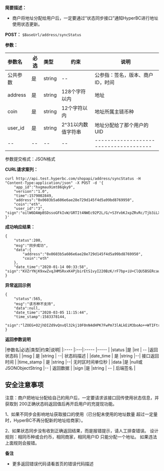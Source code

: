     
**简要描述：** 
- 商户将地址分配给用户后，一定要通过“状态同步接口”通知HyperBC进行地址使用状态更新。

**POST：**   ` $BaseUrl/address/syncStatus `

**参数：** 

|参数名|必选|类型|约束|说明|
|:-|-|:--|----|-------------------|
|公共参数 |是  |string |--| 公参指：签名，版本、商户ID，时间|
|address  |是  |string |128个字符以内 | 地址  |
|coin |是  |string | 12个字符以内 | 地址所属主链币种    |
|user_id |是  |string | 2^31以内数值字符串| 地址分配给了那个用户的UID    |
|--|--|-- |--|-------------------------------------|

参数提交格式：JSON格式

**CURL请求案列：**

```
curl http://api.test.hyperbc.com/shopapi/address/syncStatus -H "Content-Type:application/json" -X POST -d '{
    "app_id":"hxgmau9imt86qky9",
    "version":"1.0",
    "time":1579002849,
    "address":"0x0603b5a606e6ae28e729d145f4d5a99bd8769950",
    "coin":"eth",
    "user_id":"3",
"sign":"oilW6DAWpBSDssoGFkIvW/GRTIt4NWEc92P2L/G/+S3YvbKJxpZRvRc/Tjb3iLX4C/LDGs2ZWcKPDoIbq2BqYKS1EWMfDIjCI/tbuK7gPwOr50sPeyDoldUx8ZZXZ0TARqJLRz90rm2hYO0NOjxczC9ECI1twgcCQT9grHIaiwBDVeVU8QfQ7OfQ4MXPMO2CkYSa+sqsyEbqcuIzvsq6yg6JPMjUqdGTb8rObuL0kXt511ZgpK6cxBgIUnOVmvJX25FuvwTEeBlmQrxgrtUUQ5KzG3UvCy9GZHyDU0E+BJGA2X6S6cmbWSs74MpGUo3l+E8zcLYAUkTed0NSFWOLpA=="
}'

```

 **成功响应结果：**

``` 
{
    "status":200,
    "msg":"同步成功",
    "data":{
        "address":"0x0603b5a606e6ae28e729d145f4d5a99bd8769950",
        "coin":"eth"
    },
	"date_time":"2020-01-14 00:33:58",  	     "sign":"KVZrYNjK9xwZvqJHMSRxxK4PjbirEtS1vyI220BzK/rF7bp+iU+ClQU5BSERcaujFz0EqRtZW5LSojjgRPeGbh4Wyqmlpk/Qz7ulTC0lqkik3torj3xL4SP2MKvUMXyPRRn8MKh586c8XLF1APRR48mdlDVQgxdUmr9mtB8ssLI="
}

```

 **异常返回示例**

``` 
{
    "status":565,
    "msg":"该币种不支持",
    "data":null,
    "date_time":"2020-03-05 11:15:44",
    "time_stamp":1583378144,
    "sign":"lZOEG+O2jhDIZd9vQnvQl32kj10F0nN4dHPK7FwPm73lALkEiM3boAo++WTIFtrzLno8117QpoUpIHax7Lqh8ECeit+O7+1S8Ri0buLuBA1Rm/W98SY9gbGu4PFTJn4sMBhO/FyZ6zB36vUiJhnbNMtS0u/ePqNXzhWyJZpZIUEs7ESz8MJJMb55bIdZjp+wGnEiYVYJhX0d2XRywtZ3037ZaniobIaTqQrdAW8tZDuIXTo5GOKgSGWTzBH6T194iqmb2opj6nihlCn/6MHtfqGNbv3tn6J+JD63xQ+w5r4NVmr4MD7+jBL+IkXXyk07TgqBcNuL2XqH39AVzkweVQ=="
}

```

 **返回参数说明** 

|参数名|必选|类型|约束|说明|
|:----    |:---|:----- |-----   |
|status |是  |int | -- |返回状态码   |
|msg | 是  |string | --| 状态码描述   |
|date_time | 是  |string |--| 接口返回时间   |
|time_stamp | 是  |string |--| 无时区时间单位秒   |
|data |是  |null或JSONObjectString |-- | 返回数据    |
|sign |是  |string | -- | 后端签名    |



## 安全注意事项
注意：商户把地址分配给自己的用户后，一定要请求该接口回传使用状态信息，并获取到 200正确状态码返回值后再开启用户的充提现功能。

1、如果不同步会影响地址获取接口的使用（已分配未使用的地址数量 超过一定量时，HyperBC不再分配新的地址给商家）。

2、如果状态同步没有收到正确返回结果，而是报错提示，请人工排查错误。
设计规则：相同币种或合约币，相同商家，相同用户ID 只能分配一个地址。
如果违法上面规则会报错。

 **备注** 

- 更多返回错误代码请看首页的错误代码描述

 
